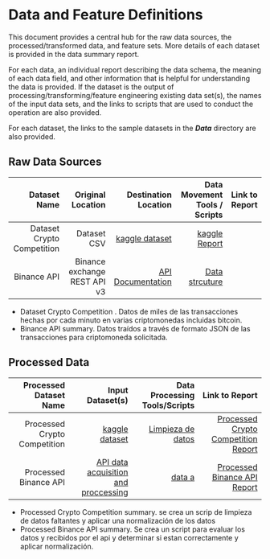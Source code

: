 # Data and Feature Definitions

This document provides a central hub for the raw data sources, the processed/transformed data, and feature sets. More details of each dataset is provided in the data summary report. 

For each data, an individual report describing the data schema, the meaning of each data field, and other information that is helpful for understanding the data is provided. If the dataset is the output of processing/transforming/feature engineering existing data set(s), the names of the input data sets, and the links to scripts that are used to conduct the operation are also provided. 

For each dataset, the links to the sample datasets in the _**Data**_ directory are also provided. 



## Raw Data Sources

| Dataset Name | Original Location   | Destination Location  | Data Movement Tools / Scripts | Link to Report |
| ---:| ---: | ---: | ---: | -----: |
| Dataset Crypto Competition | Dataset CSV | [kaggle dataset](https://www.kaggle.com/cstein06/tutorial-to-the-g-research-crypto-competition/data) | [kaggle Report](https://www.kaggle.com/cstein06/tutorial-to-the-g-research-crypto-competition/notebook)|
| Binance API | Binance exchange REST API v3  |   [API Documentation](https://python-binance.readthedocs.io/en/latest/) | [Data strcuture](https://python-binance.readthedocs.io/en/latest/)|

* Dataset Crypto Competition . Datos de miles de las transacciones hechas por cada minuto en varias criptomonedas incluidas bitcoin.
* Binance API summary. Datos traídos a través de formato JSON de las transacciones para criptomoneda solicitada.

## Processed Data
| Processed Dataset Name | Input Dataset(s)   | Data Processing Tools/Scripts | Link to Report |
| ---:| ---: | ---: | ---: | 
| Processed Crypto Competition  | [kaggle dataset](https://www.kaggle.com/cstein06/tutorial-to-the-g-research-crypto-competition/data) | [Limpieza de datos](link/to/python/script/file/in/Code) | [Processed Crypto Competition Report](link/to/report1)|
| Processed Binance API | [API data acquisition and proccessing](link/scripts/data_acquisition/main.py) |[data a](link/scripts/data_acquisition/ultimos_15_minutos.csv) | [Processed Binance API Report](link/to/report2)|
* Processed Crypto Competition summary. se crea un scrip de limpieza de datos faltantes y aplicar una normalización de los datos
* Processed Binance API summary. Se crea un script para evaluar los datos y recibidos por el api y determinar si estan correctamente y aplicar normalización.

> 
